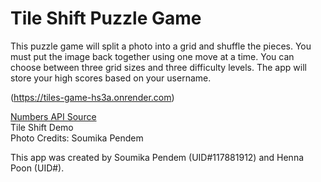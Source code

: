 # Tile Shift Puzzle Game

This puzzle game will split a photo into a grid and shuffle the pieces. You must put the image back together using one move at a time. You can choose between three grid sizes and three difficulty levels. The app will store your high scores based on your username.

(https://tiles-game-hs3a.onrender.com)  

[Numbers API Source](http://numbersapi.com)  
Tile Shift Demo  
Photo Credits: Soumika Pendem  

This app was created by Soumika Pendem (UID#117881912) and Henna Poon (UID#).  
